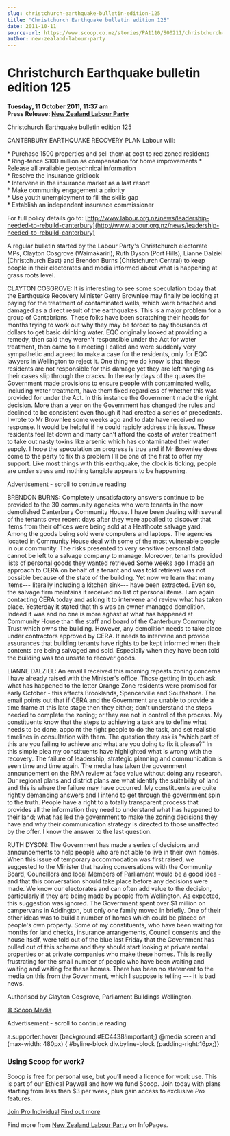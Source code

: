 ```yaml
---
slug: christchurch-earthquake-bulletin-edition-125
title: "Christchurch Earthquake bulletin edition 125"
date: 2011-10-11
source-url: https://www.scoop.co.nz/stories/PA1110/S00211/christchurch-earthquake-bulletin-edition-125.htm
author: new-zealand-labour-party
---
```

Christchurch Earthquake bulletin edition 125
============================================

**Tuesday, 11 October 2011, 11:37 am**  
**Press Release: [New Zealand Labour Party](https://info.scoop.co.nz/New_Zealand_Labour_Party)**

Christchurch Earthquake bulletin edition 125

CANTERBURY EARTHQUAKE RECOVERY PLAN Labour will:

\* Purchase 1500 properties and sell them at cost to red zoned residents  
\* Ring-fence $100 million as compensation for home improvements \* Release all available geotechnical information  
\* Resolve the insurance gridlock  
\* Intervene in the insurance market as a last resort  
\* Make community engagement a priority  
\* Use youth unemployment to fill the skills gap  
\* Establish an independent insurance commissioner

For full policy details go to: [http://www.labour.org.nz/news/leadership-needed-to-rebuild-canterbury](http://www.labour.org.nz/news/leadership-needed-to-rebuild-canterbury)

A regular bulletin started by the Labour Party's Christchurch electorate MPs, Clayton Cosgrove (Waimakariri), Ruth Dyson (Port Hills), Lianne Dalziel (Christchurch East) and Brendon Burns (Christchurch Central) to keep people in their electorates and media informed about what is happening at grass roots level.

CLAYTON COSGROVE: It is interesting to see some speculation today that the Earthquake Recovery Minister Gerry Brownlee may finally be looking at paying for the treatment of contaminated wells, which were breached and damaged as a direct result of the earthquakes. This is a major problem for a group of Cantabrians. These folks have been scratching their heads for months trying to work out why they may be forced to pay thousands of dollars to get basic drinking water. EQC originally looked at providing a remedy, then said they weren't responsible under the Act for water treatment, then came to a meeting I called and were suddenly very sympathetic and agreed to make a case for the residents, only for EQC lawyers in Wellington to reject it. One thing we do know is that these residents are not responsible for this damage yet they are left hanging as their cases slip through the cracks. In the early days of the quakes the Government made provisions to ensure people with contaminated wells, including water treatment, have them fixed regardless of whether this was provided for under the Act. In this instance the Government made the right decision. More than a year on the Government has changed the rules and declined to be consistent even though it had created a series of precedents. I wrote to Mr Brownlee some weeks ago and to date have received no response. It would be helpful if he could rapidly address this issue. These residents feel let down and many can't afford the costs of water treatment to take out nasty toxins like arsenic which has contaminated their water supply. I hope the speculation on progress is true and if Mr Brownlee does come to the party to fix this problem I'll be one of the first to offer my support. Like most things with this earthquake, the clock is ticking, people are under stress and nothing tangible appears to be happening.

Advertisement - scroll to continue reading





BRENDON BURNS: Completely unsatisfactory answers continue to be provided to the 30 community agencies who were tenants in the now demolished Canterbury Community House. I have been dealing with several of the tenants over recent days after they were appalled to discover that items from their offices were being sold at a Heathcote salvage yard. Among the goods being sold were computers and laptops. The agencies located in Community House deal with some of the most vulnerable people in our community. The risks presented to very sensitive personal data cannot be left to a salvage company to manage. Moreover, tenants provided lists of personal goods they wanted retrieved Some weeks ago I made an approach to CERA on behalf of a tenant and was told retrieval was not possible because of the state of the building. Yet now we learn that many items--- literally including a kitchen sink--- have been extracted. Even so, the salvage firm maintains it received no list of personal items. I am again contacting CERA today and asking it to intervene and review what has taken place. Yesterday it stated that this was an owner-managed demolition. Indeed it was and no one is more aghast at what has happened at Community House than the staff and board of the Canterbury Community Trust which owns the building. However, any demolition needs to take place under contractors approved by CERA. It needs to intervene and provide assurances that building tenants have rights to be kept informed when their contents are being salvaged and sold. Especially when they have been told the building was too unsafe to recover goods.

LIANNE DALZIEL: An email I received this morning repeats zoning concerns I have already raised with the Minister's office. Those getting in touch ask what has happened to the letter Orange Zone residents were promised for early October - this affects Brooklands, Spencerville and Southshore. The email points out that if CERA and the Government are unable to provide a time frame at this late stage then they either; don't understand the steps needed to complete the zoning; or they are not in control of the process. My constituents know that the steps to achieving a task are to define what needs to be done, appoint the right people to do the task, and set realistic timelines in consultation with them. The question they ask is "which part of this are you failing to achieve and what are you doing to fix it please?" In this simple plea my constituents have highlighted what is wrong with the recovery. The failure of leadership, strategic planning and communication is seen time and time again. The media has taken the government announcement on the RMA review at face value without doing any research. Our regional plans and district plans are what identify the suitability of land and this is where the failure may have occurred. My constituents are quite rightly demanding answers and I intend to get through the government spin to the truth. People have a right to a totally transparent process that provides all the information they need to understand what has happened to their land; what has led the government to make the zoning decisions they have and why their communication strategy is directed to those unaffected by the offer. I know the answer to the last question.

RUTH DYSON: The Government has made a series of decisions and announcements to help people who are not able to live in their own homes. When this issue of temporary accommodation was first raised, we suggested to the Minister that having conversations with the Community Board, Councillors and local Members of Parliament would be a good idea - and that this conversation should take place before any decisions were made. We know our electorates and can often add value to the decision, particularly if they are being made by people from Wellington. As expected, this suggestion was ignored. The Government spent over $1 million on campervans in Addington, but only one family moved in briefly. One of their other ideas was to build a number of homes which could be placed on people's own property. Some of my constituents, who have been waiting for months for land checks, insurance arrangements, Council consents and the house itself, were told out of the blue last Friday that the Government has pulled out of this scheme and they should start looking at private rental properties or at private companies who make these homes. This is really frustrating for the small number of people who have been waiting and waiting and waiting for these homes. There has been no statement to the media on this from the Government, which I suppose is telling --- it is bad news.  

Authorised by Clayton Cosgrove, Parliament Buildings Wellington.  

[© Scoop Media](http://www.scoop.co.nz/about/terms.html)  

Advertisement - scroll to continue reading



a.supporter:hover {background:#EC4438!important;} @media screen and (max-width: 480px) { #byline-block div.byline-block {padding-right:16px;}}

### Using Scoop for work?

Scoop is free for personal use, but you’ll need a licence for work use. This is part of our Ethical Paywall and how we fund Scoop. Join today with plans starting from less than $3 per week, plus gain access to exclusive _Pro_ features.  
  
[Join Pro Individual](https://pro.scoop.co.nz/Individual/?from=ProIn24) [Find out more](https://pro.scoop.co.nz/using-scoop-for-work/?from=ProIn24)

Find more from [New Zealand Labour Party](https://info.scoop.co.nz/New_Zealand_Labour_Party) on InfoPages.